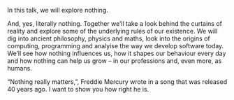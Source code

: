 In this talk, we will explore nothing.

And, yes, literally nothing. Together we’ll take a look behind the curtains of reality and explore some of the underlying rules of our existence. We will dig into ancient philosophy, physics and maths, look into the origins of computing, programming and analyise the way we develop software today. We’ll see how nothing influences us, how it shapes our behaviour every day and how nothing can help us grow – in our professions and, even more, as humans.

“Nothing really matters,”, Freddie Mercury wrote in a song that was released 40 years ago. I want to show you how right he is.
